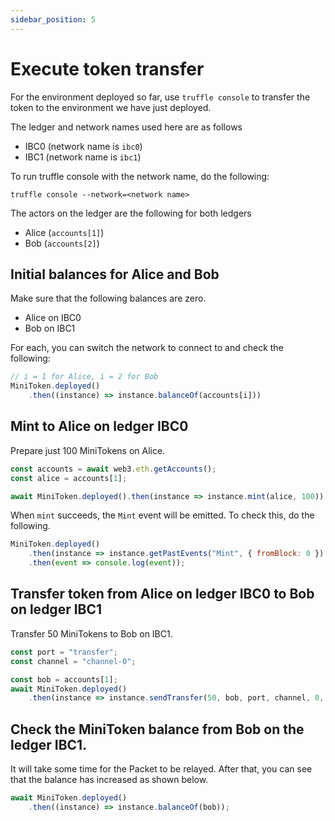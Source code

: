 ```yaml
---
sidebar_position: 5
---
```


# Execute token transfer

For the environment deployed so far,
use `truffle console` to transfer the token to the environment we have just deployed.

The ledger and network names used here are as follows
- IBC0 (network name is `ibc0`)
- IBC1 (network name is `ibc1`)

To run truffle console with the network name, do the following:

```
truffle console --network=<network name>
```

The actors on the ledger are the following for both ledgers
- Alice (`accounts[1]`)
- Bob (`accounts[2]`)

## Initial balances for Alice and Bob

Make sure that the following balances are zero.

- Alice on IBC0
- Bob on IBC1

For each, you can switch the network to connect to and check the following:

```js
// i = 1 for Alice, i = 2 for Bob
MiniToken.deployed()
    .then((instance) => instance.balanceOf(accounts[i]))
```

## Mint to Alice on ledger IBC0

Prepare just 100 MiniTokens on Alice.

```js
const accounts = await web3.eth.getAccounts();
const alice = accounts[1];

await MiniToken.deployed().then(instance => instance.mint(alice, 100));
```

When `mint` succeeds, the `Mint` event will be emitted. To check this, do the following.

```js
MiniToken.deployed()
    .then(instance => instance.getPastEvents("Mint", { fromBlock: 0 })
    .then(event => console.log(event));
```

## Transfer token from Alice on ledger IBC0 to Bob on ledger IBC1

Transfer 50 MiniTokens to Bob on IBC1.

```js
const port = "transfer";
const channel = "channel-0";

const bob = accounts[1];
await MiniToken.deployed()
    .then(instance => instance.sendTransfer(50, bob, port, channel, 0, {from: alice}));
```

## Check the MiniToken balance from Bob on the ledger IBC1.

It will take some time for the Packet to be relayed.
After that, you can see that the balance has increased as shown below.

```js
await MiniToken.deployed()
    .then((instance) => instance.balanceOf(bob));
```
